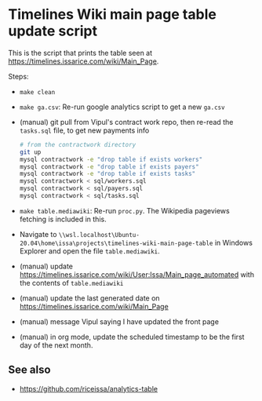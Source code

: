 # Timelines Wiki main page table update script

This is the script that prints the table seen at
<https://timelines.issarice.com/wiki/Main_Page>.

Steps:

- `make clean`
- `make ga.csv`: Re-run google analytics script to get a new `ga.csv`
- (manual) git pull from Vipul's contract work repo, then re-read the `tasks.sql` file,
  to get new payments info

  ```bash
  # from the contractwork directory
  git up
  mysql contractwork -e "drop table if exists workers"
  mysql contractwork -e "drop table if exists payers"
  mysql contractwork -e "drop table if exists tasks"
  mysql contractwork < sql/workers.sql
  mysql contractwork < sql/payers.sql
  mysql contractwork < sql/tasks.sql
  ```

- `make table.mediawiki`: Re-run `proc.py`. The Wikipedia pageviews fetching is included in this.

- Navigate to `\\wsl.localhost\Ubuntu-20.04\home\issa\projects\timelines-wiki-main-page-table` in Windows Explorer and open the file `table.mediawiki`.

- (manual) update https://timelines.issarice.com/wiki/User:Issa/Main_page_automated with
  the contents of `table.mediawiki`

- (manual) update the last generated date on https://timelines.issarice.com/wiki/Main_Page

- (manual) message Vipul saying I have updated the front page

- (manual) in org mode, update the scheduled timestamp to be the first day of the next month.

## See also

- https://github.com/riceissa/analytics-table
